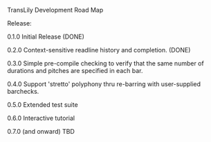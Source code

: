 TransLily Development Road Map

Release:

0.1.0  Initial Release  (DONE)

0.2.0  Context-sensitive readline history and completion. (DONE)

0.3.0  Simple pre-compile checking to verify that the same number of durations and pitches are specified in each bar.

0.4.0  Support 'stretto' polyphony thru re-barring with user-supplied barchecks.

0.5.0  Extended test suite

0.6.0  Interactive tutorial

0.7.0  (and onward) TBD
